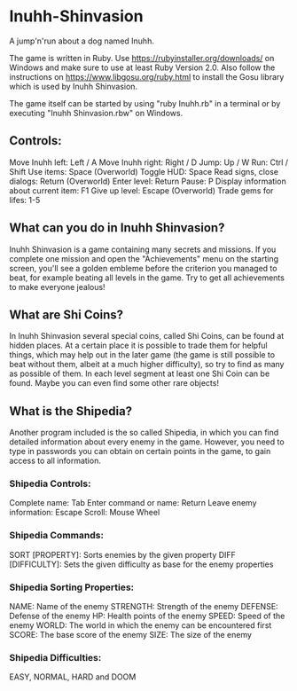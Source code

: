 # Inuhh-Shinvasion
A jump'n'run about a dog named Inuhh.

The game is written in Ruby. Use https://rubyinstaller.org/downloads/ on Windows and make sure to use at least Ruby Version 2.0. Also follow the instructions on https://www.libgosu.org/ruby.html to install the Gosu library which is used by Inuhh Shinvasion.

The game itself can be started by using "ruby Inuhh.rb" in a terminal or by executing "Inuhh Shinvasion.rbw" on Windows.

## Controls:

Move Inuhh left: Left / A
Move Inuhh right: Right / D
Jump: Up / W
Run: Ctrl / Shift
Use items: Space
(Overworld) Toggle HUD: Space
Read signs, close dialogs: Return
(Overworld) Enter level: Return
Pause: P
Display information about current item: F1
Give up level: Escape
(Overworld) Trade gems for lifes: 1-5

## What can you do in Inuhh Shinvasion?

Inuhh Shinvasion is a game containing many secrets and missions. If you complete one mission and open the "Achievements" menu on the starting screen, you'll see a golden embleme before the criterion you managed to beat, for example beating all levels in the game. Try to get all achievements to make everyone jealous!

## What are Shi Coins?

In Inuhh Shinvasion several special coins, called Shi Coins, can be found at hidden places. At a certain place it is possible to trade them for helpful things, which may help out in the later game (the game is still possible to beat without them, albeit at a much higher difficulty), so try to find as many as possible of them. In each level segment at least one Shi Coin can be found. Maybe you can even find some other rare objects!

## What is the Shipedia?

Another program included is the so called Shipedia, in which you can find detailed information about every enemy in the game. However, you need to type in passwords you can obtain on certain points in the game, to gain access to all information.

### Shipedia Controls:

Complete name: Tab
Enter command or name: Return
Leave enemy information: Escape
Scroll: Mouse Wheel

### Shipedia Commands:

SORT [PROPERTY]: Sorts enemies by the given property
DIFF [DIFFICULTY]: Sets the given difficulty as base for the enemy properties

### Shipedia Sorting Properties:

NAME: Name of the enemy
STRENGTH: Strength of the enemy
DEFENSE: Defense of the enemy
HP: Health points of the enemy
SPEED: Speed of the enemy
WORLD: The world in which the enemy can be encountered first
SCORE: The base score of the enemy
SIZE: The size of the enemy

### Shipedia Difficulties:
EASY, NORMAL, HARD and DOOM

